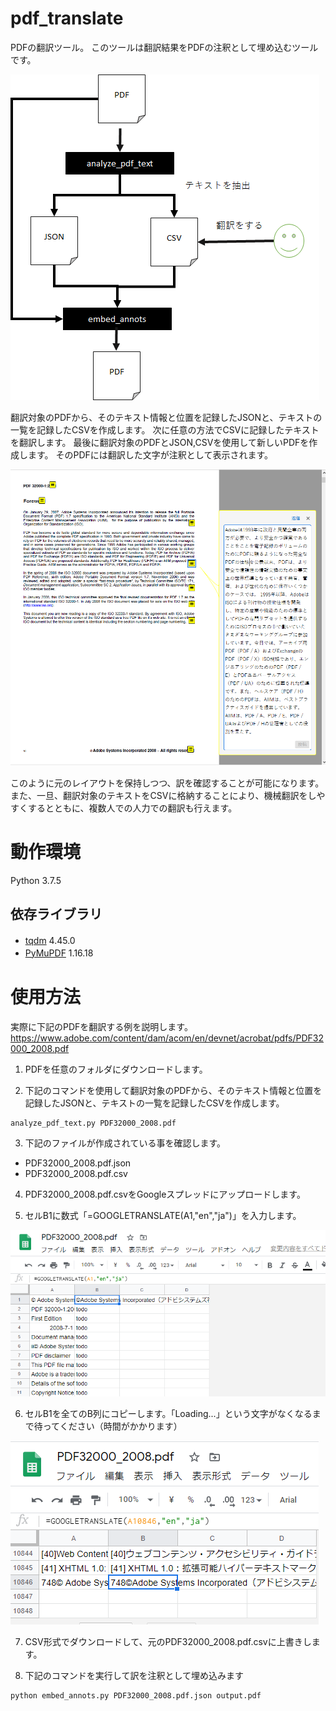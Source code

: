 # pdf_translate
PDFの翻訳ツール。
このツールは翻訳結果をPDFの注釈として埋め込むツールです。

![イメージ図](image.png)

翻訳対象のPDFから、そのテキスト情報と位置を記録したJSONと、テキストの一覧を記録したCSVを作成します。
次に任意の方法でCSVに記録したテキストを翻訳します。
最後に翻訳対象のPDFとJSON,CSVを使用して新しいPDFを作成します。
そのPDFには翻訳した文字が注釈として表示されます。

![イメージ図](output_image.png)

このように元のレイアウトを保持しつつ、訳を確認することが可能になります。
また、一旦、翻訳対象のテキストをCSVに格納することにより、機械翻訳をしやすくするとともに、複数人での人力での翻訳も行えます。

# 動作環境
Python 3.7.5  

## 依存ライブラリ
 - [tqdm](https://pypi.org/project/tqdm/)              4.45.0　　
 - [PyMuPDF](https://pypi.org/project/PyMuPDF/)           1.16.18　　
 
 # 使用方法
 実際に下記のPDFを翻訳する例を説明します。  
 https://www.adobe.com/content/dam/acom/en/devnet/acrobat/pdfs/PDF32000_2008.pdf
 
1. PDFを任意のフォルダにダウンロードします。  
 
2. 下記のコマンドを使用して翻訳対象のPDFから、そのテキスト情報と位置を記録したJSONと、テキストの一覧を記録したCSVを作成します。

```
analyze_pdf_text.py PDF32000_2008.pdf
```

3. 下記のファイルが作成されている事を確認します。  

 - PDF32000_2008.pdf.json
 - PDF32000_2008.pdf.csv

4. PDF32000_2008.pdf.csvをGoogleスプレッドにアップロードします。  

5. セルB1に数式「=GOOGLETRANSLATE(A1,"en","ja")」を入力します。  

![](google_spread01.png)

6. セルB1を全てのB列にコピーします。「Loading...」という文字がなくなるまで待ってください（時間がかかります）  

![](google_spread02.png)

7. CSV形式でダウンロードして、元のPDF32000_2008.pdf.csvに上書きします。  

8. 下記のコマンドを実行して訳を注釈として埋め込みます  

```
python embed_annots.py PDF32000_2008.pdf.json output.pdf
```
